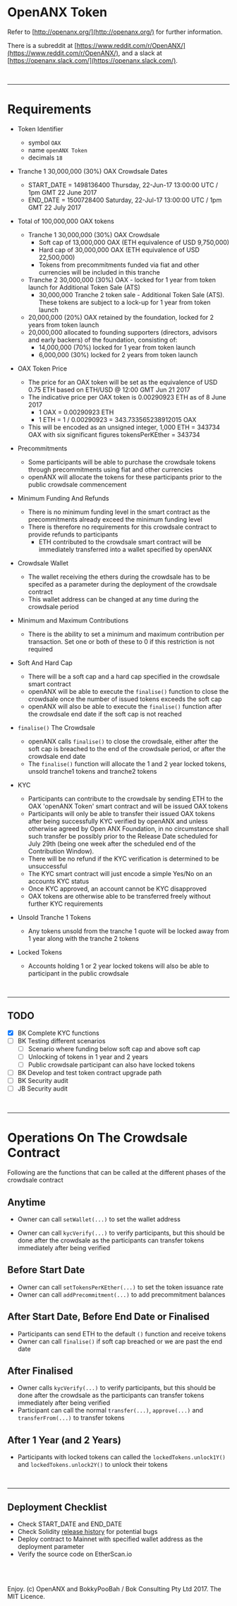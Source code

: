 # OpenANX Token

Refer to [http://openanx.org/](http://openanx.org/) for further information.

There is a subreddit at [https://www.reddit.com/r/OpenANX/](https://www.reddit.com/r/OpenANX/), and a slack at [https://openanx.slack.com/](https://openanx.slack.com/).

<br />

<hr />

# Requirements

* Token Identifier
  * symbol `OAX`
  * name `openANX Token`
  * decimals `18`

* Tranche 1 30,000,000 (30%) OAX Crowdsale Dates
  * START_DATE = 1498136400 Thursday, 22-Jun-17 13:00:00 UTC / 1pm GMT 22 June 2017
  * END_DATE = 1500728400 Saturday, 22-Jul-17 13:00:00 UTC / 1pm GMT 22 July 2017

* Total of 100,000,000 OAX tokens
  * Tranche 1 30,000,000 (30%) OAX Crowdsale
    * Soft cap of 13,000,000 OAX (ETH equivalence of USD 9,750,000)
    * Hard cap of 30,000,000 OAX (ETH equivalence of USD 22,500,000)
    * Tokens from precommitments funded via fiat and other currencies will be included in this tranche 
  * Tranche 2 30,000,000 (30%) OAX - locked for 1 year from token launch for Additional Token Sale (ATS)
    * 30,000,000 Tranche 2 token sale - Additional Token Sale (ATS). These tokens are subject to a lock-up for 1 year from token launch
  * 20,000,000 (20%) OAX retained by the foundation, locked for 2 years from token launch
  * 20,000,000 allocated to founding supporters (directors, advisors and early backers) of the foundation, consisting of:
    * 14,000,000 (70%) locked for 1 year from token launch
    * 6,000,000 (30%) locked for 2 years from token launch

* OAX Token Price
  * The price for an OAX token will be set as the equivalence of USD 0.75 ETH based on ETH/USD @ 12:00 GMT Jun 21 2017
  * The indicative price per OAX token is 0.00290923 ETH as of 8 June 2017
    * 1 OAX = 0.00290923 ETH
    * 1 ETH = 1 / 0.00290923 = 343.733565238912015 OAX
  * This will be encoded as an unsigned integer, 1,000 ETH = 343734 OAX with six significant figures
      tokensPerKEther = 343734

* Precommitments
  * Some participants will be able to purchase the crowdsale tokens through precommitments using fiat and other currencies
  * openANX will allocate the tokens for these participants prior to the public crowdsale commencement 

* Minimum Funding And Refunds
  * There is no minimum funding level in the smart contract as the precommitments already exceed the minimum funding level
  * There is therefore no requirements for this crowdsale contract to provide refunds to participants
    * ETH contributed to the crowdsale smart contract will be immediately transferred into a wallet specified by openANX

* Crowdsale Wallet
  * The wallet receiving the ethers during the crowdsale has to be specifed as a parameter during the deployment of the crowdsale contract
  * This wallet address can be changed at any time during the crowdsale period

* Minimum and Maximum Contributions
  * There is the ability to set a minimum and maximum contribution per transaction. Set one or both of these to 0 if this restriction is not required

* Soft And Hard Cap
  * There will be a soft cap and a hard cap specified in the crowdsale smart contract
  * openANX will be able to execute the `finalise()` function to close the crowdsale once the number of issued tokens exceeds the soft cap
  * openANX will also be able to execute the `finalise()` function after the crowdsale end date if the soft cap is not reached

* `finalise()` The Crowdsale
  * openANX calls `finalise()` to close the crowdsale, either after the soft cap is breached to the end of the crowdsale period, or after the crowdsale end date 
  * The `finalise()` function will allocate the 1 and 2 year locked tokens, unsold tranche1 tokens and tranche2 tokens

* KYC
  * Participants can contribute to the crowdsale by sending ETH to the OAX 'openANX Token' smart contract and will be issued OAX tokens
  * Participants will only be able to transfer their issued OAX tokens after being successfully KYC verified by openANX and unless otherwise agreed by Open ANX Foundation, in no circumstance shall such transfer be possibly prior to the Release Date scheduled for July 29th (being one week after the scheduled end of the  Contribution Window).
  * There will be no refund if the KYC verification is determined to be unsuccessful
  * The KYC smart contract will just encode a simple Yes/No on an accounts KYC status
  * Once KYC approved, an account cannot be KYC disapproved
  * OAX tokens are otherwise able to be transferred freely without further KYC requirements 

* Unsold Tranche 1 Tokens
  * Any tokens unsold from the tranche 1 quote will be locked away from 1 year along with the tranche 2 tokens

* Locked Tokens
  * Accounts holding 1 or 2 year locked tokens will also be able to participant in the public crowdsale

<br />

<hr />

## TODO

* [x] BK Complete KYC functions
* [ ] BK Testing different scenarios
  * [ ] Scenario where funding below soft cap and above soft cap
  * [ ] Unlocking of tokens in 1 year and 2 years
  * [ ] Public crowdsale participant can also have locked tokens
* [ ] BK Develop and test token contract upgrade path
* [ ] BK Security audit
* [ ] JB Security audit

<br />

<hr />

# Operations On The Crowdsale Contract

Following are the functions that can be called at the different phases of the crowdsale contract

## Anytime

* Owner can call `setWallet(...)` to set the wallet address

* Owner can call `kycVerify(...)` to verify participants, but this should be done after the crowdsale as the participants can transfer tokens immediately after being verified

## Before Start Date

* Owner can call `setTokensPerKEther(...)` to set the token issuance rate
* Owner can call `addPrecommitment(...)` to add precommitment balances

## After Start Date, Before End Date or Finalised

* Participants can send ETH to the default `()` function and receive tokens
* Owner can call `finalise()` if soft cap breached or we are past the end date

## After Finalised

* Owner calls `kycVerify(...)` to verify participants, but this should be done after the crowdsale as the participants can transfer tokens immediately after being verified
* Participant can call the normal `transfer(...)`, `approve(...)` and `transferFrom(...)` to transfer tokens

## After 1 Year (and 2 Years)

* Participants with locked tokens can called the `lockedTokens.unlock1Y()` and `lockedTokens.unlock2Y()` to unlock their tokens

<br />

<hr />

## Deployment Checklist

* Check START_DATE and END_DATE
* Check Solidity [release history](https://github.com/ethereum/solidity/releases) for potential bugs 
* Deploy contract to Mainnet with specified wallet address as the deployment parameter
* Verify the source code on EtherScan.io

<br />

<br />

Enjoy. (c) OpenANX and BokkyPooBah / Bok Consulting Pty Ltd 2017. The MIT Licence.
